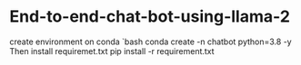 # End-to-end-chat-bot-using-llama-2
create environment on conda 
`bash conda create -n chatbot python=3.8 -y
Then install requiremet.txt
pip install -r requirement.txt
